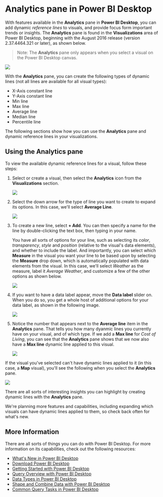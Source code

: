﻿<properties
   pageTitle="Analytics pane in Power BI Desktop"
   description="Create dynamic reference lines to visuals in Power BI Desktop"
   services="powerbi"
   documentationCenter=""
   authors="davidiseminger"
   manager="mblythe"
   backup=""
   editor=""
   tags=""
   qualityFocus="no"
   qualityDate=""/>

<tags
   ms.service="powerbi"
   ms.devlang="NA"
   ms.topic="article"
   ms.tgt_pltfrm="NA"
   ms.workload="powerbi"
   ms.date="08/24/2016"
   ms.author="davidi"/>


# Analytics pane in Power BI Desktop

With features available in the **Analytics** pane in **Power BI Desktop**, you can add dynamic *reference lines* to visuals, and provide focus form important trends or insights. The **Analytics** pane is found in the **Visualizations** area of Power BI Desktop, beginning with the August 2016 release (version 2.37.4464.321 or later), as shown below.

>   Note: The **Analytics** pane only appears when you select a visual on the Power BI Desktop canvas.

![](media/powerbi-desktop-analytics-pane/Analytics-pane_1.png)

With the **Analytics** pane, you can create the following types of dynamic lines (not all lines are available for all visual types):

-   X-Axis constant line
-   Y-Axis constant line
-   Min line
-   Max line
-   Average line
-   Median line
-   Percentile line

The following sections show how you can use the **Analytics** pane and dynamic reference lines in your visualizations.

## Using the Analytics pane

To view the available dynamic reference lines for a visual, follow these steps:

1.  Select or create a visual, then select the **Analytics** icon from the **Visualizations** section.

    ![](media/powerbi-desktop-analytics-pane/Analytics-pane_2.png)

2.  Select the down arrow for the type of line you want to create to expand its options. In this case, we'll select **Average Line**.

    ![](media/powerbi-desktop-analytics-pane/Analytics-pane_3.png)

3.  To create a new line, select **+ Add**. You can then specify a name for the line by double-clicking the text box, then typing in your name.

    You have all sorts of options for your line, such as selecting its *color*, *transparency*, *style* and *position* (relative to the visual's data elements), and whether to include the label. And importantly, you can select which **Measure** in the visual you want your line to be based upon by selecting the **Measure** drop down, which is automatically populated with data elements from the visual. In this case, we'll select *Weather* as the measure, label it *Average Weather*, and customize a few of the other options as shown below.

    ![](media/powerbi-desktop-analytics-pane/Analytics-pane_4.png)

4.  If you want to have a data label appear, move the **Data label** slider on. When you do so, you get a whole host of additional options for your data label, as shown in the following image.

    ![](media/powerbi-desktop-analytics-pane/Analytics-pane_5.png)

5.  Notice the number that appears next to the **Average line** item in the **Analytics** pane. That tells you how many dyanmic lines you currently have on your visual, and of which type. If we add a **Max line** for *Cost of Living*, you can see that the **Analytics** pane shows that we now also have a **Max line** dynamic line applied to this visual.

    ![](media/powerbi-desktop-analytics-pane/Analytics-pane_6.png)

If the visual you've selected can't have dynamic lines applied to it (in this case, a **Map** visual), you'll see the following when you select the **Analytics** pane.

![](media/powerbi-desktop-analytics-pane/Analytics-pane_7.png)


There are all sorts of interesting insights you can highlight by creating dynamic lines with the **Analytics** pane.

We're planning more features and capabilities, including expanding which visuals can have dynamic lines applied to them, so check back often for what's new.



## More Information

There are all sorts of things you can do with Power BI Desktop. For more information on its capabilities, check out the following resources:

-   [What's New in Power BI Desktop](powerbi-desktop-latest-update.md)
-   [Download Power BI Desktop](powerbi-desktop-get-the-desktop.md)
-   [Getting Started with Power BI Desktop](powerbi-desktop-getting-started.md)
-   [Query Overview with Power BI Desktop](powerbi-desktop-query-overview.md)
-   [Data Types in Power BI Desktop](powerbi-desktop-data-types.md)
-   [Shape and Combine Data with Power BI Desktop](powerbi-desktop-shape-and-combine-data.md)
-   [Common Query Tasks in Power BI Desktop](powerbi-desktop-common-query-tasks.md)    




 
